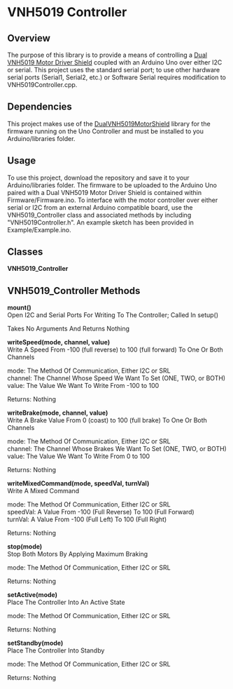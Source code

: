 # VNH5019 Controller

## Overview

The purpose of this library is to provide a means of controlling a [Dual VNH5019 Motor Driver
Shield](https://www.pololu.com/product/2507) coupled with an Arduino Uno over either I2C or serial.
This project uses the standard serial port; to use other hardware serial ports (Serial1, Serial2, etc.)
or Software Serial requires modification to VNH5019Controller.cpp.


## Dependencies

This project makes use of the [DualVNH5019MotorShield](https://github.com/pololu/dual-vnh5019-motor-shield)
library for the firmware running on the Uno Controller and must be installed to you Arduino/libraries
folder.


## Usage

To use this project, download the repository and save it to your Arduino/libraries folder. The firmware
to be uploaded to the Arduino Uno paired with a Dual VNH5019 Motor Driver Shield is contained within
Firmware/Firmware.ino. To interface with the motor controller over either serial or I2C from an external
Arduino compatible board, use the VNH5019_Controller class and associated methods by including "VNH5019Controller.h".
An example sketch has been provided in Example/Example.ino.


## Classes

**VNH5019_Controller**


## VNH5019_Controller Methods

**mount()**\
Open I2C and Serial Ports For Writing To The Controller; Called In setup()


Takes No Arguments And Returns Nothing


**writeSpeed(mode, channel, value)**\
Write A Speed From -100 (full reverse) to 100 (full forward) To One Or Both Channels


mode: The Method Of Communication, Either I2C or SRL\
channel: The Channel Whose Speed We Want To Set (ONE, TWO, or BOTH)\
value: The Value We Want To Write From -100 to 100

Returns: Nothing


**writeBrake(mode, channel, value)**\
Write A Brake Value From 0 (coast) to 100 (full brake) To One Or Both Channels


mode: The Method Of Communication, Either I2C or SRL\
channel: The Channel Whose Brakes We Want To Set (ONE, TWO, or BOTH)\
value: The Value We Want To Write From 0 to 100

Returns: Nothing


**writeMixedCommand(mode, speedVal, turnVal)**\
Write A Mixed Command


mode: The Method Of Communication, Either I2C or SRL\
speedVal: A Value From -100 (Full Reverse) To 100 (Full Forward)\
turnVal: A Value From -100 (Full Left) To 100 (Full Right)

Returns: Nothing


**stop(mode)**\
Stop Both Motors By Applying Maximum Braking


mode: The Method Of Communication, Either I2C or SRL

Returns: Nothing


**setActive(mode)**\
Place The Controller Into An Active State


mode: The Method Of Communication, Either I2C or SRL

Returns: Nothing


**setStandby(mode)**\
Place The Controller Into Standby


mode: The Method Of Communication, Either I2C or SRL

Returns: Nothing
